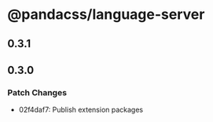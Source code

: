 # @pandacss/language-server

## 0.3.1

## 0.3.0

### Patch Changes

- 02f4daf7: Publish extension packages
